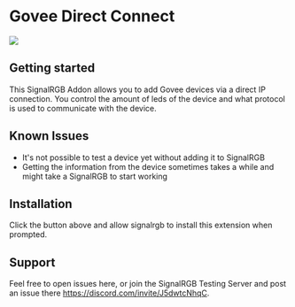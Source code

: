 # Govee Direct Connect

[<img src="https://marketplace.signalrgb.com/resources/add-extension-256.png">](signalrgb://addon/install?url=https://github.com/fu-raz/signalrgb-govee-direct-connect)

## Getting started
This SignalRGB Addon allows you to add Govee devices via a direct IP connection. You control the amount of leds of the device and what protocol is used to communicate with the device.

## Known Issues
- It's not possible to test a device yet without adding it to SignalRGB
- Getting the information from the device sometimes takes a while and might take a SignalRGB to start working

## Installation
Click the button above and allow signalrgb to install this extension when prompted.

## Support
Feel free to open issues here, or join the SignalRGB Testing Server and post an issue there https://discord.com/invite/J5dwtcNhqC.
